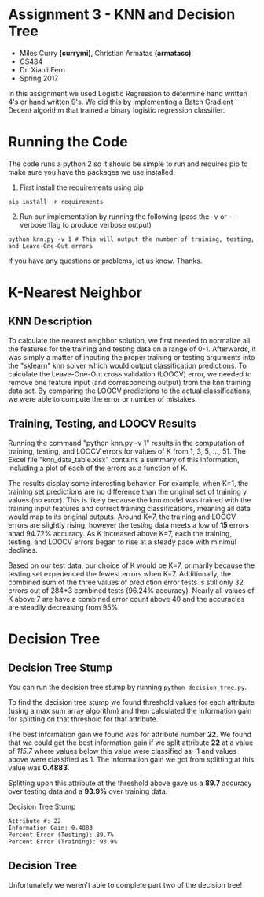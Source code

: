 # Assignment 3 - KNN and Decision Tree
- Miles Curry **(currymi)**, Christian Armatas **(armatasc)**
- CS434
- Dr. Xiaoli Fern
- Spring 2017

In this assignment we used Logistic Regression to determine hand written 4's or
hand written 9's. We did this by implementing a Batch Gradient Decent algorithm
that trained a binary logistic regression classifier.

# Running the Code
The code runs a python 2 so it should be simple to run and requires pip
to make sure you have the packages we use installed.

1. First install the requirements using pip

```
pip install -r requirements
```

2. Run our implementation by running the following (pass the -v or --verbose flag to produce verbose output)

```
python knn.py -v 1 # This will output the number of training, testing, and Leave-One-Out errors
```

If you have any questions or problems, let us know. Thanks.

# K-Nearest Neighbor

## KNN Description
To calculate the nearest neighbor solution, we first needed to normalize all the features
for the training and testing data on a range of 0-1. Afterwards, it was simply a matter of
inputing the proper training or testing arguments into the "sklearn" knn solver which would
output classification predictions. To calculate the Leave-One-Out cross validation (LOOCV) error,
we needed to remove one feature input (and corresponding output) from the knn training
data set. By comparing the LOOCV predictions to the actual classifications, we were able to
compute the error or number of mistakes.

## Training, Testing, and LOOCV Results
Running the command "python knn.py -v 1" results in the computation of training, testing,
and LOOCV errors for values of K from 1, 3, 5, ..., 51. The Excel file "knn_data_table.xlsx"
contains a summary of this information, including a plot of each of the errors as a function
of K.

The results display some interesting behavior. For example, when K=1, the training set
predictions are no difference than the original set of training y values (no error).
This is likely because the knn model was trained with the training input features and
correct training classifications, meaning all data would map to its original outputs.
Around K=7, the training and LOOCV errors are slightly rising, however the testing data
meets a low of **15** errors anad 94.72% accuracy. As K increased above K=7, each the training,
testing, and LOOCV errors began to rise at a steady pace with minimul declines.

Based on our test data, our choice of K would be K=7, primarily because the testing
set experienced the fewest errors when K=7. Additionally, the combined sum of the
three values of prediction error tests is still only 32 errors out of 284*3 combined tests
(96.24% accuracy). Nearly all values of K above 7 are have a combined error count
above 40 and the accuracies are steadily decreasing from 95%.

# Decision Tree


## Decision Tree Stump
You can run the decision tree stump by running `python decision_tree.py`.

To find the decision tree stump we found threshold values for each
attribute (using a max sum array algorithm) and then calculated the information
gain for splitting on that threshold for that attribute.

The best information gain we found was for attribute number **22**. We found that
we could get the best information gain if we split attribute **22** at a value
of *115.7* where values below this value were classified as -1 and values above
were classified as 1. The information gain we got from splitting at this value
was **0.4883**.

Splitting upon this attribute at the threshold above gave us a **89.7**
accuracy over testing data and a **93.9%** over training data.

Decision Tree Stump
```
Attribute #: 22   
Information Gain: 0.4883  
Percent Error (Testing): 89.7%
Percent Error (Training): 93.9%
```

## Decision Tree
Unfortunately we weren't able to complete part two of the decision tree!
